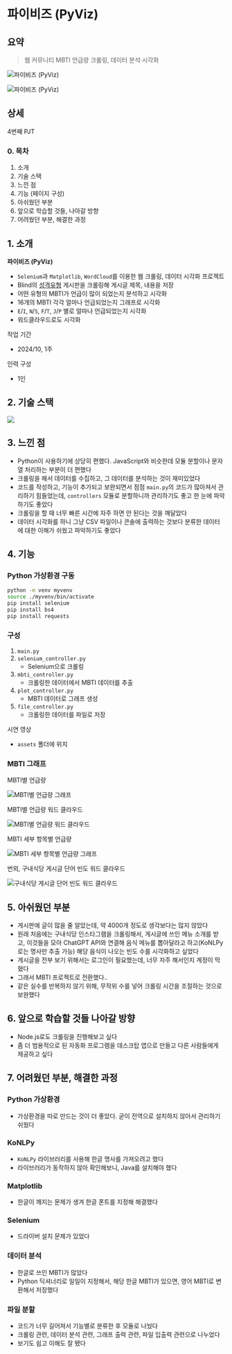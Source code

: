 # 파이비즈 (PyViz)

## 요약

> 웹 커뮤니티 MBTI 언급량 크롤링, 데이터 분석·시각화

![파이비즈 (PyViz)](./backup/mbti_plot_backup.png)

![파이비즈 (PyViz)](./backup/mbti_wordcloud_backup.png)

## 상세

4번째 PJT

### 0. 목차

1. 소개
2. 기술 스택
3. 느낀 점
4. 기능 (페이지 구성)
5. 아쉬웠던 부분
6. 앞으로 학습할 것들, 나아갈 방향
7. 어려웠던 부분, 해결한 과정

## 1. 소개

**파이비즈 (PyViz)**

- `Selenium`과 `Matplotlib`, `WordCloud`를 이용한 웹 크롤링, 데이터 시각화 프로젝트
- Blind의 [성격유형](https://www.teamblind.com/kr/topics/%EC%84%B1%EA%B2%A9%EC%9C%A0%ED%98%95) 게시판을 크롤링해 게시글 제목, 내용을 저장
- 어떤 유형의 MBTI가 언급이 많이 되었는지 분석하고 시각화
- 16개의 MBTI 각각 얼마나 언급되었는지 그래프로 시각화
- `E`/`I`, `N`/`S`, `F`/`T`, `J`/`P` 별로 얼마나 언급되었는지 시각화
- 워드클라우드로도 시각화

작업 기간

- 2024/10, 1주

인력 구성

- 1인

## 2. 기술 스택

<img src="https://img.shields.io/badge/Python-3776AB?style=for-the-badge&logo=Python&logoColor=white">

## 3. 느낀 점

- Python이 사용하기에 상당히 편했다. JavaScript와 비슷한데 모듈 분할이나 문자열 처리하는 부분이 더 편했다
- 크롤링을 해서 데이터를 수집하고, 그 데이터를 분석하는 것이 재미있었다
- 코드를 작성하고, 기능이 추가되고 보완되면서 점점 `main.py`의 코드가 많아져서 관리하기 힘들었는데, `controllers` 모듈로 분할하니까 관리하기도 좋고 한 눈에 파악하기도 좋았다
- 크롤링을 할 때 너무 빠른 시간에 자주 하면 안 된다는 것을 깨달았다
- 데이터 시각화를 하니 그냥 CSV 파일이나 콘솔에 출력하는 것보다 분류한 데이터에 대한 이해가 쉬웠고 파악하기도 좋았다

## 4. 기능

### Python 가상환경 구동

```bash
python -m venv myvenv
source ./myvenv/bin/activate
pip install selenium
pip install bs4
pip install requests
```

### 구성

1. `main.py`
2. `selenium_controller.py`
   - Selenium으로 크롤링
3. `mbti_controller.py`
   - 크롤링한 데이터에서 MBTI 데이터를 추출
4. `plot_controller.py`
   - MBTI 데이터로 그래프 생성
5. `file_controller.py`
   - 크롤링한 데이터를 파일로 저장

시연 영상

- `assets` 폴더에 위치

### MBTI 그래프

MBTI별 언급량

![MBTI별 언급량 그래프](./backup/mbti_plot_backup.png)

MBTI별 언급량 워드 클라우드

![MBTI별 언급량 워드 클라우드](./backup/mbti_wordcloud_backup.png)

MBTI 세부 항목별 언급량

![MBTI 세부 항목별 언급량 그래프](./backup/mbti_plot_specific_backup.png)

번외, 구내식당 게시글 단어 빈도 워드 클라우드

![구내식당 게시글 단어 빈도 워드 클라우드](./backup/menu_wordcloud_backup.png)

## 5. 아쉬웠던 부분

- 게시판에 글이 많을 줄 알았는데, 약 4000개 정도로 생각보다는 많지 않았다
- 원래 처음에는 구내식당 인스타그램을 크롤링해서, 게시글에 쓰인 메뉴 소개를 받고, 이것들을 모아 ChatGPT API와 연결해 음식 메뉴를 뽑아달라고 하고(KoNLPy로는 명사만 추출 가능) 해당 음식이 나오는 빈도 수를 시각화하고 싶었다
- 게시글을 전부 보기 위해서는 로그인이 필요했는데, 너무 자주 해서인지 계정이 막혔다
- 그래서 MBTI 프로젝트로 전환했다..
- 같은 실수를 반복하지 않기 위해, 무작위 수를 넣어 크롤링 시간을 조절하는 것으로 보완했다

## 6. 앞으로 학습할 것들 나아갈 방향

- Node.js로도 크롤링을 진행해보고 싶다
- 좀 더 범용적으로 된 자동화 프로그램을 데스크탑 앱으로 만들고 다른 사람들에게 제공하고 싶다

## 7. 어려웠던 부분, 해결한 과정

### Python 가상환경

- 가상환경을 따로 만드는 것이 더 좋았다. 굳이 전역으로 설치하지 않아서 관리하기 쉬웠다

### KoNLPy

- `KoNLPy` 라이브러리를 사용해 한글 명사를 가져오려고 했다
- 라이브러리가 동작하지 않아 확인해보니, Java를 설치해야 했다

### Matplotlib

- 한글이 깨지는 문제가 생겨 한글 폰트를 지정해 해결했다

### Selenium

- 드라이버 설치 문제가 있었다

### 데이터 분석

- 한글로 쓰인 MBTI가 많았다
- Python 딕셔너리로 일일이 지정해서, 해당 한글 MBTI가 있으면, 영어 MBTI로 변환해서 저장했다

### 파일 분할

- 코드가 너무 길어져서 기능별로 분류한 후 모듈로 나눴다
- 크롤링 관련, 데이터 분석 관련, 그래프 출력 관련, 파일 입출력 관련으로 나누었다
- 보기도 쉽고 이해도 잘 됐다
